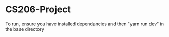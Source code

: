 # CS206-Project

To run, ensure you have installed dependancies and then "yarn run dev" in the base directory